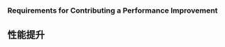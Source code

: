 ### Requirements for Contributing a Performance Improvement

## 性能提升

<!-- 提交公司信息说明后优先处理解决！ http://chatopera.mikecrm.com/lVtMuGN -->
